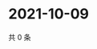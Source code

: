 # 2021-10-09

共 0 条

<!-- BEGIN WEIBO -->
<!-- 最后更新时间 Sat Oct 09 2021 17:12:50 GMT+0800 (China Standard Time) -->

<!-- END WEIBO -->
